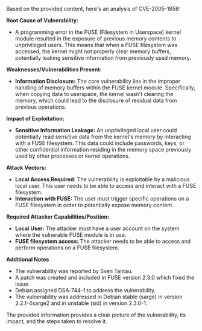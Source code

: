 Based on the provided content, here's an analysis of CVE-2005-1858:

**Root Cause of Vulnerability:**
- A programming error in the FUSE (Filesystem in Userspace) kernel module resulted in the exposure of previous memory contents to unprivileged users. This means that when a FUSE filesystem was accessed, the kernel might not properly clear memory buffers, potentially leaking sensitive information from previously used memory.

**Weaknesses/Vulnerabilities Present:**
- **Information Disclosure:** The core vulnerability lies in the improper handling of memory buffers within the FUSE kernel module. Specifically, when copying data to userspace, the kernel wasn't clearing the memory, which could lead to the disclosure of residual data from previous operations.

**Impact of Exploitation:**
- **Sensitive Information Leakage:** An unprivileged local user could potentially read sensitive data from the kernel's memory by interacting with a FUSE filesystem. This data could include passwords, keys, or other confidential information residing in the memory space previously used by other processes or kernel operations.

**Attack Vectors:**
- **Local Access Required:** The vulnerability is exploitable by a malicious local user. This user needs to be able to access and interact with a FUSE filesystem.
- **Interaction with FUSE:** The user must trigger specific operations on a FUSE filesystem in order to potentially expose memory content.

**Required Attacker Capabilities/Position:**
- **Local User:** The attacker must have a user account on the system where the vulnerable FUSE module is in use.
- **FUSE filesystem access:** The attacker needs to be able to access and perform operations on a FUSE filesystem.

**Additional Notes**

- The vulnerability was reported by Sven Tantau.
- A patch was created and included in FUSE version 2.3.0 which fixed the issue
- Debian assigned DSA-744-1 to address the vulnerability.
- The vulnerability was addressed in Debian stable (sarge) in version 2.2.1-4sarge2 and in unstable (sid) in version 2.3.0-1.

The provided information provides a clear picture of the vulnerability, its impact, and the steps taken to resolve it.